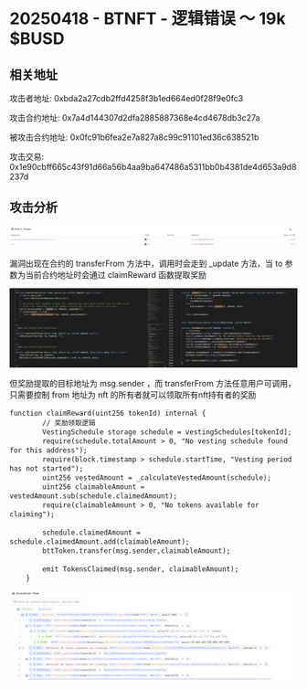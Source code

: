 # 20250418 - BTNFT - 逻辑错误 ～ 19k $BUSD

## 相关地址

攻击者地址: 0xbda2a27cdb2ffd4258f3b1ed664ed0f28f9e0fc3

攻击合约地址: 0x7a4d144307d2dfa2885887368e4cd4678db3c27a

被攻击合约地址: 0x0fc91b6fea2e7a827a8c99c91101ed36c638521b

攻击交易: 0x1e90cbff665c43f91d66a56b4aa9ba647486a5311bb0b4381de4d653a9d8237d

## 攻击分析

![image-20250508100438862](../../img/image-20250508100438862.png)

漏洞出现在合约的 transferFrom 方法中，调用时会走到 _update 方法，当 to 参数为当前合约地址时会通过 claimReward 函数提取奖励

![CleanShot 2025-05-08-10.25.24](../../img/Pic-2025-05-08-10.25.24.png)

但奖励提取的目标地址为 msg.sender ，而 transferFrom 方法任意用户可调用，只需要控制 from 地址为 nft 的所有者就可以领取所有nft持有者的奖励

```solidity
function claimReward(uint256 tokenId) internal {
        // 奖励领取逻辑
        VestingSchedule storage schedule = vestingSchedules[tokenId];
        require(schedule.totalAmount > 0, "No vesting schedule found for this address");
        require(block.timestamp > schedule.startTime, "Vesting period has not started");
        uint256 vestedAmount = _calculateVestedAmount(schedule);
        uint256 claimableAmount = vestedAmount.sub(schedule.claimedAmount);
        require(claimableAmount > 0, "No tokens available for claiming");

        schedule.claimedAmount = schedule.claimedAmount.add(claimableAmount);
        bttToken.transfer(msg.sender,claimableAmount);

        emit TokensClaimed(msg.sender, claimableAmount);
    }
```

![CleanShot 2025-05-08-10.31.28](../../img/Pic-2025-05-08-10.31.28.png)